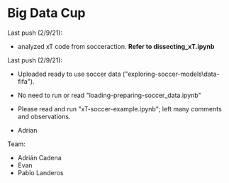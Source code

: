 # Big Data Cup

Last push (2/9/21):
- analyzed xT code from socceraction. **Refer to dissecting_xT.ipynb** 

Last push (2/9/21):
- Uploaded ready to use soccer data ("exploring-soccer-models\data-fifa").
- No need to run or read "loading-preparing-soccer_data.ipynb"
- Please read and run "xT-soccer-example.ipynb"; left many comments and observations.

- Adrian


Team:
* Adrián Cadena
* Evan
* Pablo Landeros
